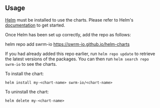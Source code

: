 ## Usage

[Helm](https://helm.sh) must be installed to use the charts.  Please refer to
Helm's [documentation](https://helm.sh/docs) to get started.

Once Helm has been set up correctly, add the repo as follows:

  helm repo add swrm-io https://swrm-io.github.io/helm-charts

If you had already added this repo earlier, run `helm repo update` to retrieve
the latest versions of the packages.  You can then run `helm search repo
swrm-io` to see the charts.

To install the <chart-name> chart:

    helm install my-<chart-name> swrm-io/<chart-name>

To uninstall the chart:

    helm delete my-<chart-name>
